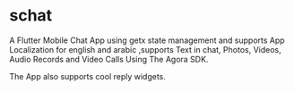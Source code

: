 # schat

A Flutter Mobile Chat App using getx state management and supports App Localization for english and arabic ,supports Text in chat, Photos, Videos, Audio Records and Video Calls Using The Agora SDK.

The App also supports cool reply widgets. 
